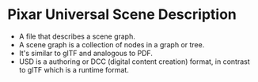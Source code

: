 # Pixar Universal Scene Description

- A file that describes a scene graph.
- A scene graph is a collection of nodes in a graph or tree.
- It's similar to glTF and analogous to PDF.
- USD is a authoring or DCC (digital content creation) format, in contrast to glTF which is a runtime format. 